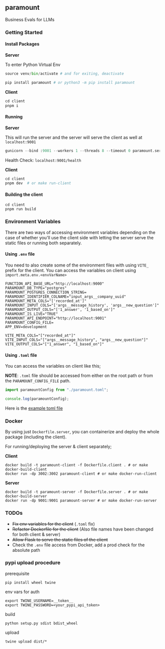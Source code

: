 ## paramount

Business Evals for LLMs

### Getting Started

#### Install Packages

**Server**

To enter Python Virtual Env

```py
source venv/bin/activate # and for exiting, deactivate
```

```py
pip install paramount # or python3 -m pip install paramount
```

**Client**

```py
cd client
pnpm i
```

#### Running

**Server**

This will run the server and the server will serve the client as well at `localhost:9001`

```py
gunicorn --bind :9001 --workers 1 --threads 8 --timeout 0 paramount.server.wsgi:app # or make run-server
```

Health Check: `localhost:9001/health`

**Client**

```py
cd client
pnpm dev  # or make run-client
```

#### Building the client

```shell
cd client
pnpm run build
```

### Environment Variables

There are two ways of accessing environment variables depending on the case of whether you'll use the client side with letting the server serve the static files or running both separately.

#### Using `.env` file

You need to also create some of the environment files with using `VITE_` prefix for the client. You can access the variables on client using `import.meta.env.<envVarName>`

```.env
FUNCTION_API_BASE_URL="http://localhost:9000"
PARAMOUNT_DB_TYPE="postgres"
PARAMOUNT_POSTGRES_CONNECTION_STRING=
PARAMOUNT_IDENTIFIER_COLNAME="input_args__company_uuid"
PARAMOUNT_META_COLS="['recorded_at']"
PARAMOUNT_INPUT_COLS="['args__message_history', 'args__new_question']"
PARAMOUNT_OUTPUT_COLS="['1_answer', '1_based_on']"
PARAMOUNT_IS_LIVE="TRUE"
PARAMOUNT_API_ENDPOINT="http://localhost:9001"
PARAMOUNT_CONFIG_FILE=
APP_ENV=development

VITE_META_COLS="["recorded_at"]"
VITE_INPUT_COLS="["args__message_history", "args__new_question"]"
VITE_OUTPUT_COLS="["1_answer", "1_based_on"]"
```

#### Using `.toml` file

You can access the variables on client like this;

**NOTE**: `.toml` file should be accessed from either on the root path or from the `PARAMOUNT_CONFIG_FILE` path.

```ts
import paramountConfig from "./paramount.toml";

console.log(paramountConfig);
```

Here is the [example toml file](https://github.com/ask-fini/paramount/blob/main/paramount/paramount.toml.example)

### Docker

By using just `Dockerfile.server`, you can containerize and deploy the whole package (including the client).

For running/deploying the server & client separately;

**Client**

```shell
docker build -t paramount-client -f Dockerfile.client . # or make docker-build-client
docker run -dp 3002:3002 paramount-client # or make docker-run-client
```

**Server**

```shell
docker build -t paramount-server -f Dockerfile.server . # or make docker-build-server
docker run -dp 9001:9001 paramount-server # or make docker-run-server
```

### TODOs

- ~~Fix env variables for the client~~ (`.toml` fix)
- ~~Refactor Dockerfile for the client~~ (Also file names have been changed for both client & server)
- ~~Allow Flask to serve the static files of the client~~
- Check the `.env` file access from Docker, add a prod check for the absolute path

### pypi upload procedure

prerequisite

`pip install wheel twine`

env vars for auth

```
export TWINE_USERNAME=__token__
export TWINE_PASSWORD=<your_pypi_api_token>
```

build

`python setup.py sdist bdist_wheel`

upload

`twine upload dist/*`
